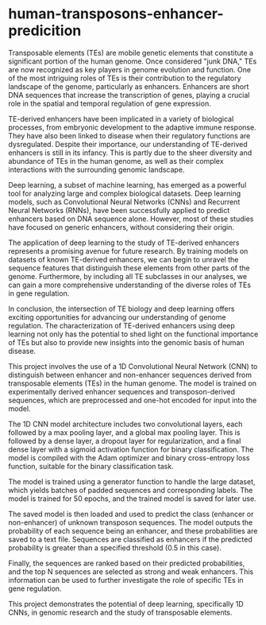 # human-transposons-enhancer-predicition
Transposable elements (TEs) are mobile genetic elements that constitute a significant portion of the human genome. Once considered "junk DNA," TEs are now recognized as key players in genome evolution and function. One of the most intriguing roles of TEs is their contribution to the regulatory landscape of the genome, particularly as enhancers. Enhancers are short DNA sequences that increase the transcription of genes, playing a crucial role in the spatial and temporal regulation of gene expression.

TE-derived enhancers have been implicated in a variety of biological processes, from embryonic development to the adaptive immune response. They have also been linked to disease when their regulatory functions are dysregulated. Despite their importance, our understanding of TE-derived enhancers is still in its infancy. This is partly due to the sheer diversity and abundance of TEs in the human genome, as well as their complex interactions with the surrounding genomic landscape.

Deep learning, a subset of machine learning, has emerged as a powerful tool for analyzing large and complex biological datasets. Deep learning models, such as Convolutional Neural Networks (CNNs) and Recurrent Neural Networks (RNNs), have been successfully applied to predict enhancers based on DNA sequence alone. However, most of these studies have focused on generic enhancers, without considering their origin.

The application of deep learning to the study of TE-derived enhancers represents a promising avenue for future research. By training models on datasets of known TE-derived enhancers, we can begin to unravel the sequence features that distinguish these elements from other parts of the genome. Furthermore, by including all TE subclasses in our analyses, we can gain a more comprehensive understanding of the diverse roles of TEs in gene regulation.

In conclusion, the intersection of TE biology and deep learning offers exciting opportunities for advancing our understanding of genome regulation. The characterization of TE-derived enhancers using deep learning not only has the potential to shed light on the functional importance of TEs but also to provide new insights into the genomic basis of human disease.

This project involves the use of a 1D Convolutional Neural Network (CNN) to distinguish between enhancer and non-enhancer sequences derived from transposable elements (TEs) in the human genome. The model is trained on experimentally derived enhancer sequences and transposon-derived sequences, which are preprocessed and one-hot encoded for input into the model.

The 1D CNN model architecture includes two convolutional layers, each followed by a max pooling layer, and a global max pooling layer. This is followed by a dense layer, a dropout layer for regularization, and a final dense layer with a sigmoid activation function for binary classification. The model is compiled with the Adam optimizer and binary cross-entropy loss function, suitable for the binary classification task.

The model is trained using a generator function to handle the large dataset, which yields batches of padded sequences and corresponding labels. The model is trained for 50 epochs, and the trained model is saved for later use.

The saved model is then loaded and used to predict the class (enhancer or non-enhancer) of unknown transposon sequences. The model outputs the probability of each sequence being an enhancer, and these probabilities are saved to a text file. Sequences are classified as enhancers if the predicted probability is greater than a specified threshold (0.5 in this case).

Finally, the sequences are ranked based on their predicted probabilities, and the top N sequences are selected as strong and weak enhancers. This information can be used to further investigate the role of specific TEs in gene regulation.

This project demonstrates the potential of deep learning, specifically 1D CNNs, in genomic research and the study of transposable elements.
